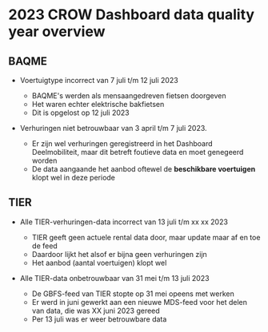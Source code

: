 # 2023 CROW Dashboard data quality year overview

## BAQME

- Voertuigtype incorrect van 7 juli t/m 12 juli 2023
  - BAQME's werden als mensaangedreven fietsen doorgeven
  - Het waren echter elektrische bakfietsen
  - Dit is opgelost op 12 juli 2023

- Verhuringen niet betrouwbaar van 3 april t/m 7 juli 2023.
  - Er zijn wel verhuringen geregistreerd in het Dashboard Deelmobiliteit, maar dit betreft foutieve data en moet genegeerd worden
  - De data aangaande het aanbod oftewel de **beschikbare voertuigen** klopt wel in deze periode

## TIER

- Alle TIER-verhuringen-data incorrect van 13 juli t/m xx xx 2023
  - TIER geeft geen actuele rental data door, maar update maar af en toe de feed
  - Daardoor lijkt het alsof er bijna geen verhuringen zijn
  - Het aanbod (aantal voertuigen) klopt wel

- Alle TIER-data onbetrouwbaar van 31 mei t/m 13 juli 2023
  - De GBFS-feed van TIER stopte op 31 mei opeens met werken
  - Er werd in juni gewerkt aan een nieuwe MDS-feed voor het delen van data, die was XX juni 2023 gereed
  - Per 13 juli was er weer betrouwbare data
